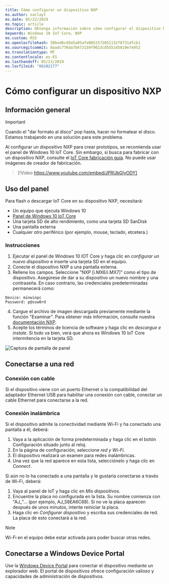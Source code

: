 ```yaml
---
title: Cómo configurar un dispositivo NXP
ms.author: saclayt
ms.date: 05/22/2019
ms.topic: article
description: Obtenga información sobre cómo configurar el dispositivo NXP con Windows 10 IoT Core.
keywords: Windows 10 IoT Core, NXP
ms.custom: RS5
ms.openlocfilehash: 58bed6c49a5a05afe0852572051132f8731dfcb1
ms.sourcegitcommit: 8aadc776da7b473159f9023cd555145819e7e952
ms.translationtype: MT
ms.contentlocale: es-ES
ms.lasthandoff: 05/23/2019
ms.locfileid: "66182177"
---
```

# <a name="setting-up-a-nxp-device"></a>Cómo configurar un dispositivo NXP

## <a name="overview"></a>Información general

> [!IMPORTANT]
> Cuando el "dar formato al disco" pop hasta, hacer _no_ formatear el disco. Estamos trabajando en una solución para este problema.

Al configurar un dispositivo NXP para crear prototipos, se recomienda usar el panel de Windows 10 IoT Core. Sin embargo, si busca para fabricar con un dispositivo NXP, consulte el [IoT Core fabricación guía](https://docs.microsoft.com/en-us/windows-hardware/manufacture/iot/iot-core-manufacturing-guide). No puede usar imágenes de creador de fabricación.
<br>
> [!Video https://www.youtube.com/embed/JPRUbGIyODY]

## <a name="using-the-dashboard"></a>Uso del panel

Para flash o descargar IoT Core en su dispositivo NXP, necesitará:
* Un equipo que ejecuta Windows 10 
* [Panel de Windows 10 IoT Core](https://docs.microsoft.com/windows/iot-core/downloads)
* Una tarjeta SD de alto rendimiento, como una tarjeta SD SanDisk
* Una pantalla externa
* Cualquier otro periférico (por ejemplo, mouse, teclado, etcetera.)

### <a name="instructions"></a>Instrucciones

1. Ejecutar el panel de Windows 10 IOT Core y haga clic en *configurar un nuevo dispositivo* e inserte una tarjeta SD en el equipo.
2. Conecte el dispositivo NXP a una pantalla externa.
3. Rellene los campos. Seleccione "NXP [i.MX6/i.MX7]" como el tipo de dispositivo. Asegúrese de dar a su dispositivo un nuevo nombre y una contraseña. En caso contrario, las credenciales predeterminadas permanecerá como:

```
Device: minwinpc
Password: p@ssw0rd
```

4. Cargue el archivo de imagen descargada previamente mediante la función "Examinar". Para obtener más información, consulte nuestra [documentación NXP](https://docs.microsoft.com/en-us/windows/iot-core/learn-about-hardware/iotnxp).
5. Acepte los términos de licencia de software y haga clic en *descargue e instale*. Si todo va bien, verá que ahora es Windows 10 IoT Core intermitencia en la tarjeta SD.

![Captura de pantalla de panel](../media/DeviceSetup/Dashboard-Screenshot.jpg)


## <a name="connect-to-a-network"></a>Conectarse a una red
### <a name="wired-connection"></a>Conexión con cable
Si el dispositivo viene con un puerto Ethernet o la compatibilidad del adaptador Ethernet USB para habilitar una conexión con cable, conectar un cable Ethernet para conectarse a la red.

### <a name="wireless-connection"></a>Conexión inalámbrica
Si el dispositivo admite la conectividad mediante Wi-Fi y ha conectado una pantalla a él, deberá:

1. Vaya a la aplicación de forma predeterminada y haga clic en el botón Configuración situado junto al reloj.
2. En la página de configuración, seleccione _red y Wi-Fi_.
3. El dispositivo realizará un examen para redes inalámbricas.
4. Una vez que la red aparece en esta lista, selecciónelo y haga clic en _Connect_.

Si aún no lo ha conectado a una pantalla y le gustaría conectarse a través de Wi-Fi, deberá:

1. Vaya al panel de IoT y haga clic en _Mis dispositivos_.
2. Encuentre la placa no configurada en la lista. Su nombre comienza con "AJ_"... (por ejemplo, AJ_58EA6C68). Si no ve la placa aparecen después de unos minutos, intente reiniciar la placa.
3. Haga clic en _Configurar dispositivo_ y escriba sus credenciales de red. La placa de esto conectará a la red.

> [!NOTE]
> Wi-Fi en el equipo debe estar activada para poder buscar otras redes.

## <a name="connect-to-windows-device-portal"></a>Conectarse a Windows Device Portal

Use la [Windows Device Portal](../manage-your-device/DevicePortal.md) para conectar el dispositivo mediante un explorador web. El portal de dispositivos ofrece configuración valioso y capacidades de administración de dispositivos. 

